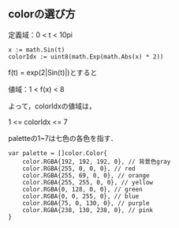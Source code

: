 
## colorの選び方

定義域：0 < t < 10pi

```
x := math.Sin(t)
colorIdx := uint8(math.Exp(math.Abs(x) * 2))
```

f(t) = exp(2|Sin(t)|)とすると

値域：1 < f(x) < 8


よって，colorIdxの値域は，

1 <= colorIdx <= 7

paletteの1~7は七色の各色を指す．

```
var palette = []color.Color{
	color.RGBA{192, 192, 192, 0}, // 背景色gray
	color.RGBA{255, 0, 0, 0}, // red
	color.RGBA{255, 69, 0, 0}, // orange
	color.RGBA{255, 255, 0, 0}, // yellow
	color.RGBA{0, 128, 0, 0}, // green
	color.RGBA{0, 0, 255, 0}, // blue
	color.RGBA{75, 0, 130, 0}, // purple
	color.RGBA{238, 130, 238, 0}, // pink
}
```
